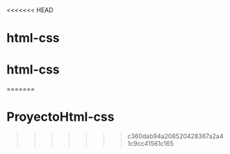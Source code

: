 <<<<<<< HEAD
# html-css
# html-css
=======
# ProyectoHtml-css
>>>>>>> c360dab94a208520428367a2a41c9cc41561c165
